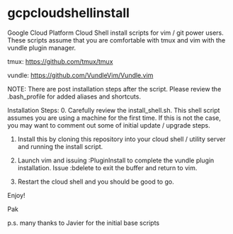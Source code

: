 # gcpcloudshellinstall
Google Cloud Platform Cloud Shell install scripts for vim / git power users.  These scripts assume that you are comfortable with tmux and vim with the vundle plugin manager.

tmux: https://github.com/tmux/tmux

vundle: https://github.com/VundleVim/Vundle.vim

NOTE: There are post installation steps after the script. Please review the .bash_profile for added aliases and shortcuts.

Installation Steps:
0. Carefully review the install_shell.sh. This shell script assumes you are using a machine for the first time. If this is not the case, you may want to comment out some of initial update / upgrade steps.

1. Install this by cloning this repository into your cloud shell / utility server and running the install script.

2. Launch vim and issuing :PluginInstall to complete the vundle plugin installation. Issue :bdelete to exit the buffer and return to vim.

3. Restart the cloud shell and you should be good to go.

Enjoy!

Pak

p.s. many thanks to Javier for the initial base scripts
